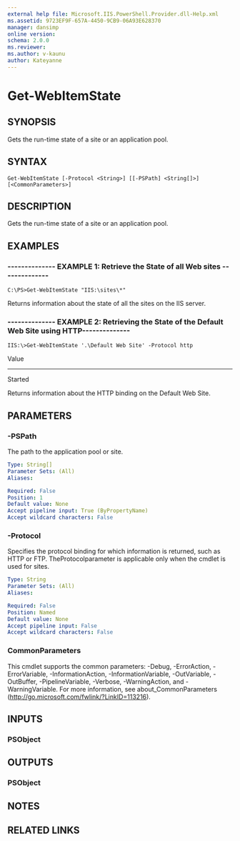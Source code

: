 ```yaml
---
external help file: Microsoft.IIS.PowerShell.Provider.dll-Help.xml
ms.assetid: 9723EF9F-657A-4450-9CB9-06A93E628370
manager: dansimp
online version: 
schema: 2.0.0
ms.reviewer:
ms.author: v-kaunu
author: Kateyanne
---
```


# Get-WebItemState

## SYNOPSIS
Gets the run-time state of a site or an application pool.

## SYNTAX

```
Get-WebItemState [-Protocol <String>] [[-PSPath] <String[]>] [<CommonParameters>]
```

## DESCRIPTION
Gets the run-time state of a site or an application pool.

## EXAMPLES

### -------------- EXAMPLE 1: Retrieve the State of all Web sites --------------
```
C:\PS>Get-WebItemState "IIS:\sites\*"
```

Returns information about the state of all the sites on the IIS server.

### -------------- EXAMPLE 2: Retrieving the State of the Default Web Site using HTTP--------------
```
IIS:\>Get-WebItemState '.\Default Web Site' -Protocol http
```

Value

-----

Started

Returns information about the HTTP binding on the Default Web Site.

## PARAMETERS

### -PSPath
The path to the application pool or site.

```yaml
Type: String[]
Parameter Sets: (All)
Aliases: 

Required: False
Position: 1
Default value: None
Accept pipeline input: True (ByPropertyName)
Accept wildcard characters: False
```

### -Protocol
Specifies the protocol binding for which information is returned, such as HTTP or FTP.
TheProtocolparameter is applicable only when the cmdlet is used for sites.

```yaml
Type: String
Parameter Sets: (All)
Aliases: 

Required: False
Position: Named
Default value: None
Accept pipeline input: False
Accept wildcard characters: False
```

### CommonParameters
This cmdlet supports the common parameters: -Debug, -ErrorAction, -ErrorVariable, -InformationAction, -InformationVariable, -OutVariable, -OutBuffer, -PipelineVariable, -Verbose, -WarningAction, and -WarningVariable. For more information, see about_CommonParameters (http://go.microsoft.com/fwlink/?LinkID=113216).

## INPUTS

### PSObject

## OUTPUTS

### PSObject

## NOTES

## RELATED LINKS

